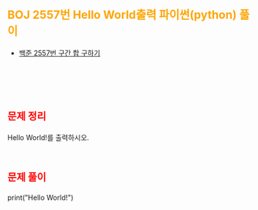 # <span style="color:orange; font-size:17pt; font-weight:bold">BOJ 2557번 Hello World출력 파이썬(python)  풀이</span>

- [백준 2557번 구간 합 구하기](https://www.acmicpc.net/problem/10999)
<br><br>

<br><br>

# <span style="color: red; font-size:15pt">문제 정리</span>
Hello World!를 출력하시오.
<br><br>

# <span style="color: red; font-size:15pt">문제 풀이</span>
print("Hello World!")

